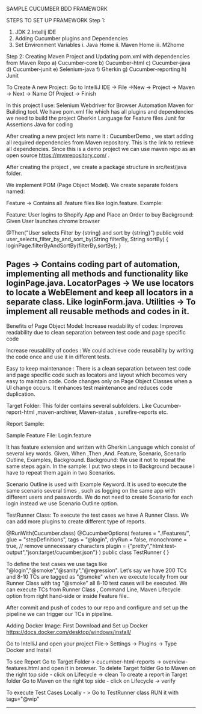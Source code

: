 

SAMPLE CUCUMBER BDD FRAMEWORK

STEPS TO SET UP FRAMEWORK
Step 1:
1. JDK
   2.Intellij IDE
3. Adding  Cucumber plugins and Dependencies
4. Set Environment Variables
   i. Java Home
   ii. Maven Home
   iii. M2home

Step 2: Creating Maven Project and Updating pom.xml with dependencies from Maven Repo
a)	Cucumber-core
b)	Cucumber-html
c)	Cucumber-java
d)	Cucumber-junit
e)	Selenium-java
f)	Gherkin
g)	Cucumber-reporting
h)	Junit

To Create A new Project:
Go to IntelliJ IDE -> File ->New -> Project -> Maven -> Next -> Name Of Project -> Finish

In this project
I use:
Selenium Webdriver for Browser Automation
Maven for   Building tool.  We have pom.xml file which has all plugins and dependencies we need to build the project
Gherkin Language for Feature files
Junit for Assertions
Java for coding

After creating a new project lets name it : CucumberDemo , we start adding all required dependencies from Maven repository. This is the link to retrieve all dependencies.
Since this is a demo project we can use  maven repo as an open source  https://mvnrepository.com/ .

After creating the project , we create a package structure  in  src/test/java folder.

We implement POM (Page Object Model). We create separate folders named:

Feature ->  Contains all .feature files  like login.feature.
Example:

Feature: User logins to Shopify App and Place an Order to buy
Background:
Given User launches chrome browser



@Then("User selects Filter by {string} and sort by {string}")
public void user_selects_filter_by_and_sort_by(String filterBy, String sortBy)  {
loginPage.filterByAndSortBy(filterBy,sortBy);
}

Pages -> Contains coding part of automation, implementing all methods and functionality like loginPage.java.
LocatorPages -> We use locators to locate a WebElement and keep all locators in a separate class. Like loginForm.java.
Utilities -> To implement all reusable methods and codes in it.
-------------------------------------------------------------

Benefits of Page Object Model:
Increase readability of codes: Improves readability due to clean separation between test code and page specific code

Increase reusability of codes :  We could achieve code reusability by writing the code once and use it in different tests.

Easy to keep maintenance : There is a clean separation between test code and page specific code such as locators and layout which becomes very easy to maintain code.
Code changes only on Page Object Classes when a UI change occurs. It enhances test maintenance and reduces code duplication.


Target Folder:
This folder contains several subfolders. Like Cucumber-report-html ,maven-archiver,
Maven-status , surefire-reports etc.

Report Sample:

Sample Feature File: Login.feature

It has feature extension and written with Gherkin Language which consist of several key words.
Given, When ,Then ,And.  Feature, Scenario, Scenario Outline, Examples, Background.
Background: We use it not to repeat the same steps again. In the sample: I put two steps in to Background because I have to repeat them again in two Scenarios.

Scenario Outline is used with Example Keyword. It is used to execute the same scenario several times , such as logging on the same app with different users and passwords.
We do not need to create Scenario for each login instead we use Scenario Outline option.

TestRunner Class:
To execute the test cases we have A Runner Class. We can add more plugins to create different type of reports.

@RunWith(Cucumber.class)
@CucumberOptions(
features = "./Features/",
glue = "stepDefinitions",
tags = "@login",
dryRun = false,
monochrome = true, // remove unnecessary characters
plugin = {"pretty","html:test-output","json:target/cucumber.json"}
)
public class TestRunner {
}

To define the test cases we use tags like  
"@login","@smoke","@sanity","@regression". Let’s say we have 200 TCs  and 8-10 TCs are tagged as   "@smoke" when we execute locally from our Runner Class with tag "@smoke" all 8-10
test cases will be executed.
We can execute TCs from Runner Class , Command Line, Maven Lifecycle option from right  hand-side or inside Feature file..

After commit and push of codes to our repo and configure and set up the pipeline  we can trigger our TCs in pipeline.

Adding Docker Image:
First Download  and Set up Docker  https://docs.docker.com/desktop/windows/install/

Go to IntelliJ and open your project
File-> Settings -> Plugins -> Type Docker and Install

To see Report  Go to Target Folder-> cucumber-html-reports -> overview-features.html and open it in browser.
To delete Target folder  Go to Maven on the right top side - click on Lifecycle -> clean
To create  a report in Target folder Go to Maven on the right top side - click on Lifecycle -> verify

To execute Test Cases Locally - > Go to TestRunner class  RUN it with tags="@wip"

----------------------------------------------------------------
 



